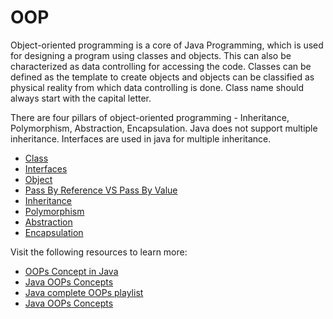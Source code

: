 # OOP

Object-oriented programming is a core of Java Programming, which is used for designing a program using classes and objects. This can also be characterized as data controlling for accessing the code.
Classes can be defined as the template to create objects and objects can be classified as physical reality from which data controlling is done.
Class name should always start with the capital letter.

There are four pillars of object-oriented programming -
Inheritance, Polymorphism, Abstraction, Encapsulation.
Java does not support multiple inheritance. Interfaces are used in java for multiple inheritance.


* [Class](https://www.javatpoint.com/object-and-class-in-java)
* [Interfaces](https://www.geeksforgeeks.org/interfaces-in-java/)
* [Object](https://www.geeksforgeeks.org/classes-objects-java/)
* [Pass By Reference VS Pass By Value](https://stackoverflow.com/questions/40480/is-java-pass-by-reference-or-pass-by-value)
* [Inheritance](https://www.geeksforgeeks.org/inheritance-in-java)
* [Polymorphism](https://www.javatpoint.com/runtime-polymorphism-in-java)
* [Abstraction](https://www.softwaretestinghelp.com/what-is-abstraction-in-java/)
* [Encapsulation](https://www.programiz.com/java-programming/encapsulation)

Visit the following resources to learn more:

- [OOPs Concept in Java](https://www.geeksforgeeks.org/object-oriented-programming-oops-concept-in-java/)
- [Java OOPs Concepts](https://www.javatpoint.com/java-oops-concepts)
- [Java complete OOPs playlist](https://youtube.com/playlist?list=PL9gnSGHSqcno1G3XjUbwzXHL8_EttOuKk)
- [Java OOPs Concepts](https://www.youtube.com/watch?v=6T_HgnjoYwM)
